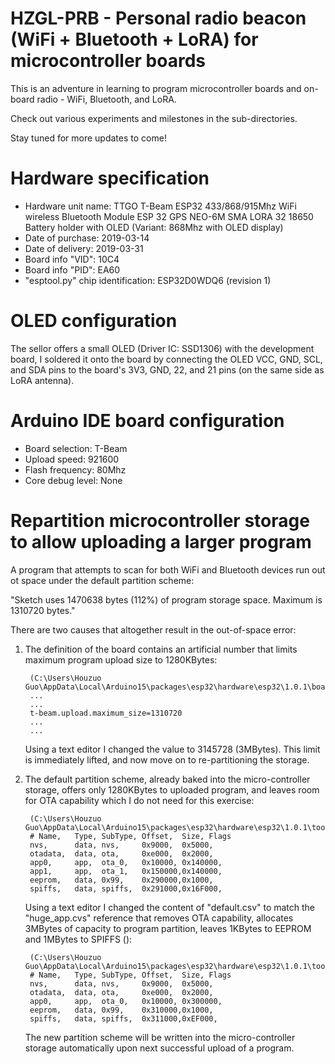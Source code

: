 # HZGL-PRB - Personal radio beacon (WiFi + Bluetooth + LoRA) for microcontroller boards
This is an adventure in learning to program microcontroller boards and on-board radio - WiFi, Bluetooth, and LoRA.

Check out various experiments and milestones in the sub-directories.

Stay tuned for more updates to come!

# Hardware specification
- Hardware unit name: TTGO T-Beam ESP32 433/868/915Mhz WiFi wireless Bluetooth Module ESP 32 GPS NEO-6M SMA LORA 32 18650 Battery holder with OLED (Variant: 868Mhz with OLED display)
- Date of purchase: 2019-03-14
- Date of delivery: 2019-03-31
- Board info "VID": 10C4
- Board info "PID": EA60
- "esptool.py" chip identification: ESP32D0WDQ6 (revision 1)

# OLED configuration
The sellor offers a small OLED (Driver IC: SSD1306) with the development board, I soldered it onto the board by connecting the OLED VCC, GND, SCL, and SDA pins to the board's 3V3, GND, 22, and 21 pins (on the same side as LoRA antenna).


# Arduino IDE board configuration
- Board selection: T-Beam
- Upload speed: 921600
- Flash frequency: 80Mhz
- Core debug level: None

# Repartition microcontroller storage to allow uploading a larger program
A program that attempts to scan for both WiFi and Bluetooth devices run out ot space under the default partition scheme:

"Sketch uses 1470638 bytes (112%) of program storage space. Maximum is 1310720 bytes."

There are two causes that altogether result in the out-of-space error:

1. The definition of the board contains an artificial number that limits maximum program upload size to 1280KBytes:

        (C:\Users\Houzuo Guo\AppData\Local\Arduino15\packages\esp32\hardware\esp32\1.0.1\boards.txt)
        ...
        ...
        t-beam.upload.maximum_size=1310720
        ...
        ...

   Using a text editor I changed the value to 3145728 (3MBytes). This limit is immediately lifted, and now move on to re-partitioning the storage.

2. The default partition scheme, already baked into the micro-controller storage, offers only 1280KBytes to uploaded program, and leaves room for OTA capability which I do not need for this exercise:

        (C:\Users\Houzuo Guo\AppData\Local\Arduino15\packages\esp32\hardware\esp32\1.0.1\tools\partitions\default.csv)
        # Name,   Type, SubType, Offset,  Size, Flags
        nvs,      data, nvs,     0x9000,  0x5000,
        otadata,  data, ota,     0xe000,  0x2000,
        app0,     app,  ota_0,   0x10000, 0x140000,
        app1,     app,  ota_1,   0x150000,0x140000,
        eeprom,   data, 0x99,    0x290000,0x1000,
        spiffs,   data, spiffs,  0x291000,0x16F000,

   Using a text editor I changed the content of "default.csv" to match the "huge_app.cvs" reference that removes OTA capability, allocates 3MBytes of capacity to program partition, leaves 1KBytes to EEPROM and 1MBytes to SPIFFS ():

        (C:\Users\Houzuo Guo\AppData\Local\Arduino15\packages\esp32\hardware\esp32\1.0.1\tools\partitions\default.csv)
        # Name,   Type, SubType, Offset,  Size, Flags
        nvs,      data, nvs,     0x9000,  0x5000,
        otadata,  data, ota,     0xe000,  0x2000,
        app0,     app,  ota_0,   0x10000, 0x300000,
        eeprom,   data, 0x99,    0x310000,0x1000,
        spiffs,   data, spiffs,  0x311000,0xEF000,

   The new partition scheme will be written into the micro-controller storage automatically upon next successful upload of a program.